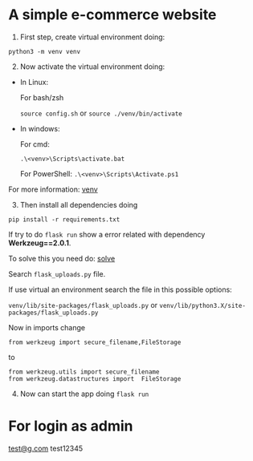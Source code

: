 # A simple e-commerce website

1. First step, create virtual environment doing:

  `python3 -m venv venv`

2. Now activate the virtual environment doing:

- In Linux:

  For bash/zsh

  `source config.sh` or `source ./venv/bin/activate`

- In windows:

  For cmd: 

  `.\<venv>\Scripts\activate.bat`

  For PowerShell: 
  `.\<venv>\Scripts\Activate.ps1`

For more information: [venv](https://docs.python.org/es/3.8/library/venv.html)

3. Then install all dependencies doing

  `pip install -r requirements.txt`

  If try to do `flask run` show a error related with dependency **Werkzeug==2.0.1**.

  To solve this you need do:
  [solve](https://stackoverflow.com/questions/61628503/flask-uploads-importerror-cannot-import-name-secure-filename)

  Search `flask_uploads.py` file.

  If use virtual an environment search the file in this possible options:

  `venv/lib/site-packages/flask_uploads.py` or
  `venv/lib/python3.X/site-packages/flask_uploads.py`

  Now in imports change

  `from werkzeug import secure_filename,FileStorage`

  to

  ```
  from werkzeug.utils import secure_filename
  from werkzeug.datastructures import  FileStorage
  ```
4. Now can start the app doing
  `flask run`

# For login as admin
  test@g.com
  test12345
